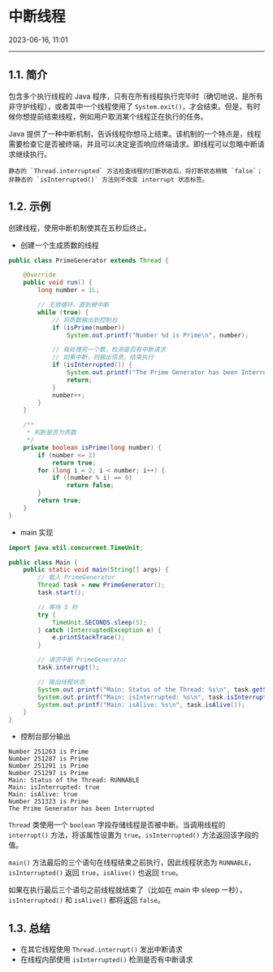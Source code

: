 # 中断线程

2023-06-16, 11:01
***
## 1.1. 简介

包含多个执行线程的 Java 程序，只有在所有线程执行完毕时（确切地说，是所有非守护线程），或者其中一个线程使用了 `System.exit()`，才会结束。但是，有时候你想提前结束线程，例如用户取消某个线程正在执行的任务。

Java 提供了一种中断机制，告诉线程你想马上结束。该机制的一个特点是，线程需要检查它是否被终端，并且可以决定是否响应终端请求。即线程可以忽略中断请求继续执行。

```ad-note
静态的 `Thread.interrupted` 方法检查线程的打断状态后，将打断状态稍微 `false`；非静态的 `isInterrupted()` 方法则不改变 interrupt 状态标签。
```

## 1.2. 示例

创建线程，使用中断机制使其在五秒后终止。

- 创建一个生成质数的线程

```java
public class PrimeGenerator extends Thread {

    @Override
    public void run() {
        long number = 1L;

        // 无效循环，直到被中断
        while (true) {
            // 将质数输出到控制台
            if (isPrime(number))
                System.out.printf("Number %d is Prime\n", number);

            // 每处理完一个数，检测是否有中断请求
            // 如果中断，则输出信息，结束执行
            if (isInterrupted()) {
                System.out.printf("The Prime Generator has been Interrupted\n");
                return;
            }
            number++;
        }
    }

    /**
     * 判断是否为质数
     */
    private boolean isPrime(long number) {
        if (number <= 2)
            return true;
        for (long i = 2; i < number; i++) {
            if ((number % i) == 0)
                return false;
        }
        return true;
    }
}
```

- main 实现

```java
import java.util.concurrent.TimeUnit;

public class Main {
    public static void main(String[] args) {
        // 载入 PrimeGenerator
        Thread task = new PrimeGenerator();
        task.start();

        // 等待 5 秒
        try {
            TimeUnit.SECONDS.sleep(5);
        } catch (InterruptedException e) {
            e.printStackTrace();
        }

        // 请求中断 PrimeGenerator
        task.interrupt();

        // 输出线程状态
        System.out.printf("Main: Status of the Thread: %s\n", task.getState());
        System.out.printf("Main: isInterrupted: %s\n", task.isInterrupted());
        System.out.printf("Main: isAlive: %s\n", task.isAlive());
    }
}
```

- 控制台部分输出

```
Number 251263 is Prime
Number 251287 is Prime
Number 251291 is Prime
Number 251297 is Prime
Main: Status of the Thread: RUNNABLE
Main: isInterrupted: true
Main: isAlive: true
Number 251323 is Prime
The Prime Generator has been Interrupted
```

`Thread` 类使用一个 `boolean` 字段存储线程是否被中断。当调用线程的 `interrupt()` 方法，将该属性设置为 `true`。`isInterrupted()` 方法返回该字段的值。

`main()` 方法最后的三个语句在线程结束之前执行，因此线程状态为 `RUNNABLE`，`isInterrupted()` 返回 `true`，`isAlive()` 也返回 `true`。

如果在执行最后三个语句之前线程就结束了（比如在 main 中 sleep 一秒），`isInterrupted()` 和 `isAlive()` 都将返回 `false`。

## 1.3. 总结

- 在其它线程使用 `Thread.interrupt()` 发出中断请求
- 在线程内部使用 `isInterrupted()` 检测是否有中断请求
